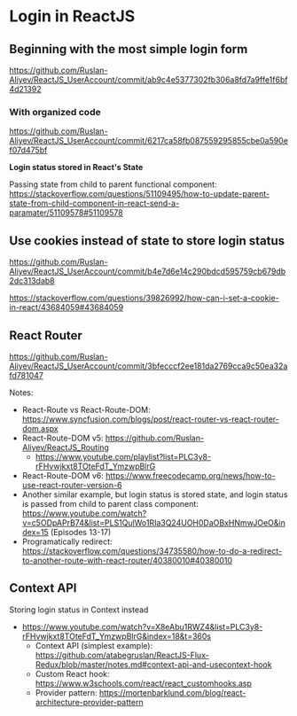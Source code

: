 # Login in ReactJS

## Beginning with the most simple login form

https://github.com/Ruslan-Aliyev/ReactJS_UserAccount/commit/ab9c4e5377302fb306a8fd7a9ffe1f6bf4d21392

### With organized code

https://github.com/Ruslan-Aliyev/ReactJS_UserAccount/commit/6217ca58fb087559295855cbe0a590ef07d475bf

**Login status stored in React's State**

Passing state from child to parent functional component: https://stackoverflow.com/questions/51109495/how-to-update-parent-state-from-child-component-in-react-send-a-paramater/51109578#51109578

## Use cookies instead of state to store login status

https://github.com/Ruslan-Aliyev/ReactJS_UserAccount/commit/b4e7d6e14c290bdcd595759cb679db2dc313dab8

https://stackoverflow.com/questions/39826992/how-can-i-set-a-cookie-in-react/43684059#43684059

## React Router

https://github.com/Ruslan-Aliyev/ReactJS_UserAccount/commit/3bfecccf2ee181da2769cca9c50ea32afd781047

Notes:
- React-Route vs React-Route-DOM: https://www.syncfusion.com/blogs/post/react-router-vs-react-router-dom.aspx
- React-Route-DOM v5: https://github.com/Ruslan-Aliyev/ReactJS_Routing
	- https://www.youtube.com/playlist?list=PLC3y8-rFHvwjkxt8TOteFdT_YmzwpBlrG
- React-Route-DOM v6: https://www.freecodecamp.org/news/how-to-use-react-router-version-6
- Another similar example, but login status is stored state, and login status is passed from child to parent class component: https://www.youtube.com/watch?v=c5ODpAPrB74&list=PLS1QulWo1RIa3Q24UOH0DaOBxHNmwJOeO&index=15 (Episodes 13-17)
- Programatically redirect: https://stackoverflow.com/questions/34735580/how-to-do-a-redirect-to-another-route-with-react-router/40380010#40380010

## Context API

Storing login status in Context instead

- https://www.youtube.com/watch?v=X8eAbu1RWZ4&list=PLC3y8-rFHvwjkxt8TOteFdT_YmzwpBlrG&index=18&t=360s
	- Context API (simplest example): https://github.com/atabegruslan/ReactJS-Flux-Redux/blob/master/notes.md#context-api-and-usecontext-hook
	- Custom React hook: https://www.w3schools.com/react/react_customhooks.asp
	- Provider pattern: https://mortenbarklund.com/blog/react-architecture-provider-pattern

